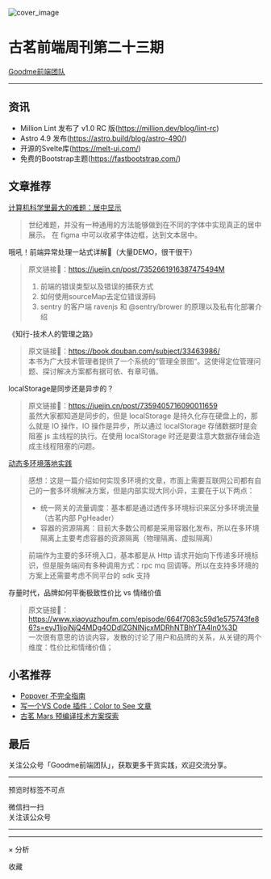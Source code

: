 ![cover_image](https://mmbiz.qpic.cn/sz_mmbiz_jpg/TpB2QHJbiaicHOrTK3KxRzCaFl3YOLBpRDvv0NbGCGuQAptNbqpm199GdyibhVr7NChzvvTRBjlrQJDXC5HAS4ricA/0?wx_fmt=jpeg)

#  古茗前端周刊第二十三期

[ Goodme前端团队 ](javascript:void\(0\);)

__ _ _ _ _

##  资讯

  * Million Lint 发布了 v1.0 RC 版(https://million.dev/blog/lint-rc) 
  * Astro 4.9 发布(https://astro.build/blog/astro-490/) 
  * 开源的Svelte库(https://melt-ui.com/) 
  * 免费的Bootstrap主题(https://fastbootstrap.com/) 

##  文章推荐

[ 计算机科学里最大的难题：居中显示
](https://mp.weixin.qq.com/s?__biz=MjM5MDE0Mjc4MA==&mid=2651204048&idx=2&sn=53eae13f6498dff387ac754c4d3a3525&scene=21#wechat_redirect)

> 世纪难题，并没有一种通用的方法能够做到在不同的字体中实现真正的居中展示。 在 figma 中可以收紧字体边框，达到文本居中。

哦吼！前端异常处理一站式详解🤩（大量DEMO，很干很干）

> 原文链接🔗：https://juejin.cn/post/7352661916387475494M  
>
>
>   1. 前端的错误类型以及错误的捕获方式
>   2. 如何使用sourceMap去定位错误源码
>   3. sentry 的客户端 ravenjs 和 @sentry/brower 的原理以及私有化部署介绍
>

《知行-技术人的管理之路》

> 原文链接🔗：https://book.douban.com/subject/33463986/  
>  本书为广大技术管理者提供了一个系统的”管理全景图“。这使得定位管理问题、探讨解决方案都有据可依、有章可循。

localStorage是同步还是异步的？

> 原文链接🔗：https://juejin.cn/post/7359405716090011659  
>  虽然大家都知道是同步的，但是 localStorage 是持久化存在硬盘上的，那么就是 IO 操作，IO 操作是异步，所以通过
> localStorage 存储数据时是会阻塞 js 主线程的执行。在使用 localStorage 时还是要注意大数据存储会造成主线程阻塞的问题。

[ 动态多环境落地实践
](https://mp.weixin.qq.com/s?__biz=MzU0Mjg5NjA1Nw==&mid=2247490950&idx=1&sn=5ccdedc88157cbf38c654762fbca6807&scene=21#wechat_redirect)

> 感想：这是一篇介绍如何实现多环境的文章，市面上需要互联网公司都有自己的一套多环境解决方案，但是内部实现大同小异，主要在于以下两点：
>
>   * 统一网关的流量调度：基本都是通过透传多环境标识来区分多环境流量（古茗内部 PgHeader）
>   * 容器的资源隔离：目前大多数公司都是采用容器化发布，所以在多环境隔离上主要考虑容器的资源隔离（物理隔离、虚拟隔离）  
>
>

>
> 前端作为主要的多环境入口，基本都是从 Http 请求开始向下传递多环境标识，但是服务端间有多种调用方式：rpc mq
> 回调等。所以在支持多环境的方案上还需要考虑不同平台的 sdk 支持

存量时代，品牌如何平衡极致性价比 vs 情绪价值

>
> 原文链接🔗：https://www.xiaoyuzhoufm.com/episode/664f7083c59d1e575743fe86?s=eyJ1IjoiNjQ4MDg4ODdlZGNlNjcxMDRhNTBhYTA4In0%3D  
>  一次很有意思的访谈内容，发散的讨论了用户和品牌的关系，从关键的两个维度：性价比和情绪价值；

##  小茗推荐

  * [ Popover 不完全指南 ](https://mp.weixin.qq.com/s?__biz=Mzg4OTkwMTY3Mg==&mid=2247485750&idx=1&sn=592b7ff933f2b4e544a26bca7a17b582&chksm=cfe58e31f8920727e66e580beb3017f78d7328f7d3fdaf2b02efb02384bca55bb9e97cee415f&token=1686631524&lang=zh_CN&scene=21#wechat_redirect)
  * [ 写一个VS Code 插件：Color to See 文章 ](https://mp.weixin.qq.com/s?__biz=Mzg4OTkwMTY3Mg==&mid=2247485729&idx=1&sn=2d9fdd59ee023597d06c6d172a3b8dea&chksm=cfe58e26f89207306f9440f922a8d77a30be5240d82134bedbbd7557e9156169bd1470d4cea7&token=1686631524&lang=zh_CN&scene=21#wechat_redirect)
  * [ 古茗 Mars 预编译技术方案探索 ](https://mp.weixin.qq.com/s?__biz=Mzg4OTkwMTY3Mg==&mid=2247485675&idx=1&sn=0d53b5441b29bbced27c0cf0544dfaab&chksm=cfe58fecf89206fa1ea0ba6af43f7bcb78c6119ae92d6105b1664f8bf6597612f5abd3f2ca29&token=1686631524&lang=zh_CN&scene=21#wechat_redirect)

##  最后

关注公众号「Goodme前端团队」，获取更多干货实践，欢迎交流分享。

* * *

  

预览时标签不可点

微信扫一扫  
关注该公众号





****



****



×  分析

  收藏

